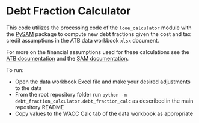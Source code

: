 # Debt Fraction Calculator
This code utilizes the processing code of the `lcoe_calculator` module with the [PySAM](https://nrel-pysam.readthedocs.io/en/main/)
package to compute new debt fractions given the cost and tax credit assumptions in the ATB data workbook `xlsx` document.

For more on the financial assumptions used for these calculations see the [ATB documentation](https://atb.nrel.gov/electricity/2023/financial_cases_&_methods)
and the [SAM documentation](https://sam.nrel.gov/financial-models/utility-scale-ppa.html).

To run:
- Open the data workbook Excel file and make your desired adjustments to the data
- From the root repository folder run `python -m debt_fraction_calculator.debt_fraction_calc` as
described in the main repository README
- Copy values to the WACC Calc tab of the data workbook as appropriate